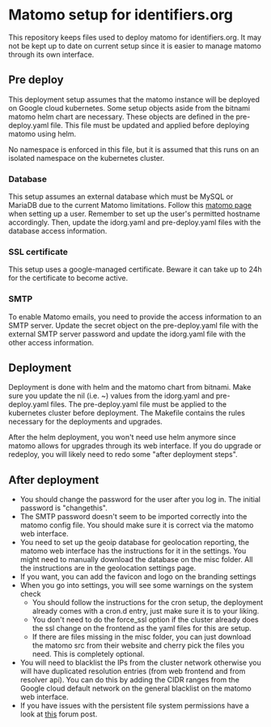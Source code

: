 
# Matomo setup for identifiers.org

This repository keeps files used to deploy matomo for identifiers.org. 
It may not be kept up to date on current setup since it is easier to manage matomo through its own interface.




## Pre deploy

This deployment setup assumes that the matomo instance will be deployed on Google cloud kubernetes.
Some setup objects aside from the bitnami matomo helm chart are necessary.
These objects are defined in the pre-deploy.yaml file.
This file must be updated and applied before deploying matomo using helm.

No namespace is enforced in this file, but it is assumed that this runs on an isolated namespace on the kubernetes cluster.



### Database

This setup assumes an external database which must be MySQL or MariaDB due to the current Matomo limitations.
Follow this [matomo page](https://matomo.org/faq/how-to-install/faq_23484/) when setting up a user.
Remember to set up the user's permitted hostname accordingly.
Then, update the idorg.yaml and pre-deploy.yaml files with the database access information.

### SSL certificate

This setup uses a google-managed certificate.
Beware it can take up to 24h for the certificate to become active.

### SMTP

To enable Matomo emails, you need to provide the access information to an SMTP server.
Update the secret object on the pre-deploy.yaml file with the external SMTP server password and 
update the idorg.yaml file with the other access information.





## Deployment

Deployment is done with helm and the matomo chart from bitnami. 
Make sure you update the nil (i.e. ~) values from the idorg.yaml and pre-deploy.yaml files.
The pre-deploy.yaml file must be applied to the kubernetes cluster before deployment.
The Makefile contains the rules necessary for the deployments and upgrades.

After the helm deployment, you won't need use helm anymore since matomo allows for upgrades through its web interface.
If you do upgrade or redeploy, you will likely need to redo some "after deployment steps".




## After deployment

- You should change the password for the user after you log in. The initial password is "changethis". 
- The SMTP password doesn't seem to be imported correctly into the matomo config file. You should make sure it is correct via the matomo web interface.
- You need to set up the geoip database for geolocation reporting, the matomo web interface has the instructions for it in the settings. You might need to manually download the database on the misc folder. All the instructions are in the geolocation settings page.
- If you want, you can add the favicon and logo on the branding settings
- When you go into settings, you will see some warnings on the system check
  - You should follow the instructions for the cron setup, the deployment already comes with a cron.d entry, just make sure it is to your liking.
  - You don't need to do the force_ssl option if the cluster already does the ssl change on the frontend as the yaml files for this are setup.
  - If there are files missing in the misc folder, you can just download the matomo src from their website and cherry pick the files you need. This is completely optional.
- You will need to blacklist the IPs from the cluster network otherwise you will have duplicated resolution entries (from web frontend and from resolver api). You can do this by adding the CIDR ranges from the Google cloud default network on the general blacklist on the matomo web interface.
- If you have issues with the persistent file system permissions have a look at [this](https://forum.matomo.org/t/correct-file-permissions/25359) forum post.
